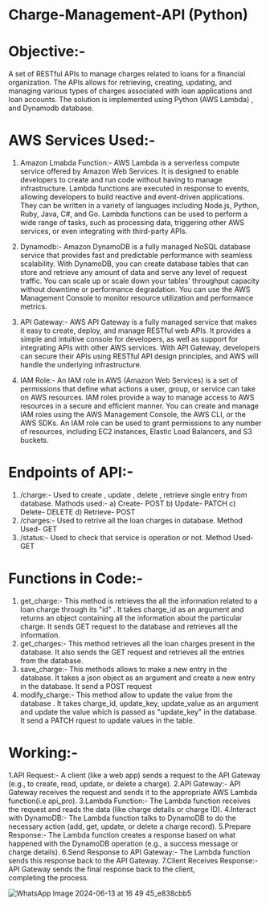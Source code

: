 # Charge-Management-API (Python) 
# Objective:-
A set of RESTful APIs to manage charges related to loans for a financial organization. The APIs allows for retrieving, creating, updating, and managing various types of charges associated with loan applications 
and loan accounts. The solution is implemented using Python (AWS Lambda) , and Dynamodb database. 

# AWS Services Used:- 

1) Amazon Lmabda Function:-
AWS Lambda is a serverless compute service offered by Amazon Web Services. It is designed to enable developers to create and run code without having to manage infrastructure. Lambda functions are executed in response to events, allowing developers to build reactive and event-driven applications. They can be written in a variety of languages including Node.js, Python, Ruby, Java, C#, and Go. Lambda functions can be used to perform a wide range of tasks, such as processing data, triggering other AWS services, or even integrating with third-party APIs.

2) Dynamodb:-
Amazon DynamoDB is a fully managed NoSQL database service that provides fast and predictable performance with seamless scalability. With DynamoDB, you can create database tables that can store and retrieve any amount of data and serve any level of request traffic. You can scale up or scale down your tables' throughput capacity without downtime or performance degradation. You can use the AWS Management Console to monitor resource utilization and performance metrics.

3) API Gateway:-
AWS API Gateway is a fully managed service that makes it easy to create, deploy, and manage RESTful web APIs. It provides a simple and intuitive console for developers, as well as support for integrating APIs with other AWS services. With API Gateway, developers can secure their APIs using RESTful API design principles, and AWS will handle the underlying infrastructure.

4) IAM Role:-
An IAM role in AWS (Amazon Web Services) is a set of permissions that define what actions a user, group, or service can take on AWS resources. IAM roles provide a way to manage access to AWS resources in a secure and efficient manner. You can create and manage IAM roles using the AWS Management Console, the AWS CLI, or the AWS SDKs. An IAM role can be used to grant permissions to any number of resources, including EC2 instances, Elastic Load Balancers, and S3 buckets.

# Endpoints of API:- 
1) /charge:- Used to create , update , delete , retrieve single entry from database.
   Mathods used:-
   a) Create- POST
   b) Update- PATCH
   c) Delete- DELETE
   d) Retrieve- POST
2) /charges:- Used to retrive all the loan charges in database. Method Used- GET 
3) /status:- Used to check that service is operation or not. Method Used- GET

# Functions in Code:- 
1) get_charge:- This method is retrieves the all the information related to a loan charge through its "id" . It takes charge_id as an argument and returns an object containing all the information about the particular charge. It sends GET request to the database and retrieves all the information.
2) get_charges:- This method retrieves all the loan charges present in the database. It also sends the GET request and retrieves all the entries from the database.
3) save_charge:- This methods allows to make a new entry in the database. It takes a json object as an argument and create a new entry in the database. It send a POST request 
4) modify_charge:- This method allow to update the value from the database . It takes charge_id, update_key, update_value as an argument and update the value which is passed as "update_key" in the database. It send a PATCH rquest to update values in the table.

# Working:- 
1.API Request:- A client (like a web app) sends a request to the API Gateway (e.g., to create, read, update, or delete a charge).
2.API Gateway:- API Gateway receives the request and sends it to the appropriate AWS Lambda function(i.e api_pro).
3.Lambda Function:- The Lambda function receives the request and reads the data (like charge details or charge ID).
4.Interact with DynamoDB:- The Lambda function talks to DynamoDB to do the necessary action (add, get, update, or delete a charge record).
5.Prepare Response:- The Lambda function creates a response based on what happened with the DynamoDB operation (e.g., a success message or charge details).
6.Send Response to API Gateway:- The Lambda function sends this response back to the API Gateway.
7.Client Receives Response:- API Gateway sends the final response back to the client, completing the process.


![WhatsApp Image 2024-06-13 at 16 49 45_e838cbb5](https://github.com/anshika2413/Charge-Management-API/assets/112202632/6ff85688-0d4d-4e2d-9c7b-02776405ccc0)

